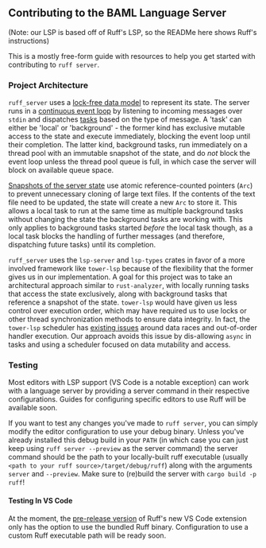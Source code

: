 ## Contributing to the BAML Language Server
(Note: our LSP is based off of Ruff's LSP, so the READMe here shows Ruff's instructions)

This is a mostly free-form guide with resources to help you get started with contributing to `ruff server`.

### Project Architecture

`ruff_server` uses a [lock-free data model](https://github.com/astral-sh/ruff/blob/a28776e3aa76c18dcc1f1ad36a48aa189040860d/crates/ruff_server/src/session.rs#L17-L26) to represent its state. The server runs in a [continuous event loop](https://github.com/astral-sh/ruff/blob/a28776e3aa76c18dcc1f1ad36a48aa189040860d/crates/ruff_server/src/server.rs#L146-L173) by listening to incoming messages
over `stdin` and dispatches [tasks](https://github.com/astral-sh/ruff/blob/a28776e3aa76c18dcc1f1ad36a48aa189040860d/crates/ruff_server/src/server/schedule/task.rs#L29-L40) based on the type of message. A 'task' can either be 'local' or 'background' - the former kind has
exclusive mutable access to the state and execute immediately, blocking the event loop until their completion. The latter kind, background
tasks, run immediately on a thread pool with an immutable snapshot of the state, and do _not_ block the event loop unless the thread pool
queue is full, in which case the server will block on available queue space.

[Snapshots of the server state](https://github.com/astral-sh/ruff/blob/a28776e3aa76c18dcc1f1ad36a48aa189040860d/crates/ruff_server/src/session.rs#L28-L35) use atomic reference-counted pointers (`Arc`) to prevent unnecessary cloning of large text files. If the contents
of the text file need to be updated, the state will create a new `Arc` to store it. This allows a local task to run at the same time as multiple background tasks
without changing the state the background tasks are working with. This only applies to background tasks started _before_ the local task though, as a local task blocks
the handling of further messages (and therefore, dispatching future tasks) until its completion.

`ruff_server` uses the `lsp-server` and `lsp-types` crates in favor of a more involved framework like `tower-lsp` because of the flexibility that the former gives us
in our implementation. A goal for this project was to take an architectural approach similar to `rust-analyzer`, with locally running tasks that access the state exclusively,
along with background tasks that reference a snapshot of the state. `tower-lsp` would have given us less control over execution order, which may have required us to use locks
or other thread synchronization methods to ensure data integrity. In fact, the `tower-lsp` scheduler has [existing issues](https://github.com/ebkalderon/tower-lsp/issues/284) around
data races and out-of-order handler execution. Our approach avoids this issue by dis-allowing `async` in tasks and using a scheduler focused on data mutability and access.

### Testing

Most editors with LSP support (VS Code is a notable exception) can work with a language server by providing a server command in their respective configurations. Guides for configuring specific editors to use Ruff will be available soon.

If you want to test any changes you've made to `ruff server`, you can simply modify the editor configuration to use your debug binary. Unless you've already installed this debug build in your `PATH` (in which case you can just keep using `ruff server --preview` as the server command) the server command should be the path to your locally-built ruff executable (usually `<path to your ruff source>/target/debug/ruff`) along with the arguments `server` and `--preview`. Make sure to (re)build the server with `cargo build -p ruff`!

#### Testing In VS Code

At the moment, the [pre-release version](https://github.com/astral-sh/ruff-vscode/tree/pre-release) of Ruff's new VS Code extension only has the option to use the bundled Ruff binary. Configuration to use a custom Ruff executable path will be ready soon.
